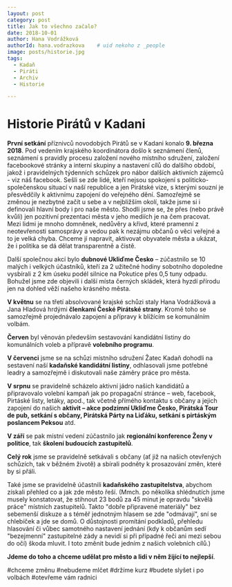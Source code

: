 ```yaml
---
layout: post
category: post
title: Jak to všechno začalo?
date: 2018-10-01
author: Hana Vodrážková
authorId: hana.vodrazkova    # uid nekoho z _people
image: posts/historie.jpg
tags:
  - Kadaň
  - Piráti
  - Archiv
  - Historie

---
```



Historie Pirátů v Kadani
===
**První setkání** příznivců novodobých Pirátů se v Kadani konalo **9. března 2018**. Pod vedením krajského koordinátora došlo k seznámení členů, seznámení s pravidly procesu založení nového místního sdružení, založení facebookové stránky a interní skupiny a nastavení cílů do dalšího období, jakož i pravidelných týdenních schůzek pro nábor dalších aktivních zájemců - viz náš facebook.
Sešli se zde lidé, kteří nejsou spokojení s politicko-společenskou situací v naší republice a jen Pirátské vize, s kterými souzní je přesvědčily k aktivnímu zapojení do veřejného dění. Samozřejmě se změnou je nezbytné začít u sebe a v nejbližším okolí, takže jsme si i definovali hlavní body i pro naše město. Shodli jsme se, že přes (nebo právě kvůli) jen pozitivní prezentaci města v jeho mediích je na čem pracovat. 
Mezi lidmi je mnoho domněnek, nedůvěry a křivd, které pramenní z neotevřenosti samosprávy a vedou pak k nezájmu občanů o věci veřejné a to je velká chyba. 
Chceme jí napravit, aktivovat obyvatele města a ukázat, že i politika se dá dělat transparentně a čistě.   

Další společnou akcí bylo **dubnové Ukliďme Česko** – zúčastnilo se 10 malých i velkých účastníků, kteří za 2 užitečné hodiny sobotního dopoledne vysbírali z 2 km úseku podél silnice na Pokutice přes 0,5 tuny odpadu. Bohužel jsme zde objevili i další místa černých skládek, která hyzdí přírodu jen na dohled věží našeho krásného města.

**V květnu** se na třetí absolvované krajské schůzi staly Hana Vodrážková a Jana Hladová hrdými **členkami České Pirátské strany**. Kromě toho se samozřejmě projednávalo zapojení a přípravy k blížícím se komunálním volbám.

**Červen** byl věnován především sestavování kandidátní listiny do komunálních voleb a přípravě **volebního programu**.

**V červenci** jsme se na schůzi místního sdružení Žatec Kadaň dohodli na sestavení naší **kadaňské kandidátní listiny**, odhlasovali jsme potřebné leadry a samozřejmě i diskutovali naše záměry práce pro města.

**V srpnu** se pravidelně scházelo aktivní jádro našich kandidátů a připravovalo volební kampaň jak po propagační stránce – web, facebook, Pirtáské listy, letáky, apod., tak včetně přímého kontaktu s občany a jejich zapojení do našich **aktivit – akce podzimní Ukliďme Česko, Pirátská Tour de pub, setkání s občany, Pirátská Párty na Liďáku, setkání s pirtáským poslancem Peksou** atd. 

**V září** se pak místní vedení zúčastnilo jak **regionální konference Ženy v politice**, tak **školení budoucích zastupitelů**. 

**Celý rok** jsme se pravidelně setkávali s občany (ať již na našich otevřených schůzích, tak v běžném životě) a sbírali podněty k prosazování změn, které by si přáli.

Také jsme se pravidelně účastnili **kadaňského zastupitelstva**, abychom získali přehled co a jak zde město řeší.
(Mmch. po několika shlédnutích jsme musely konstatovat, že stihnout 23 bodů za 45 minut je opravdu "skvělá práce" místních zastupitelů. Takto "dobře připravené materiály" bez sebemenší diskuze a s téměř jednotným hlasem se zde "odmávají", sní se chlebíček a jde se domů. 
O důstojnosti promítání podkladů, přehledu hlasování či vůbec samotného nastavení jednání (kdy k občanům sedí "bezejmenní" zastupitelné zády a nevidí si při případné řeči ani mezi sebou do očí) škoda mluvit. I toto změnit bude jedním z našich volebních cílů.)

**Jdeme do toho a chceme udělat pro město a lidi v něm žijící to nejlepší**. 


#chceme změnu        #nebudeme mlčet        #držíme kurz         #budete slyšet i po volbách       #otevřeme vám radnici  

